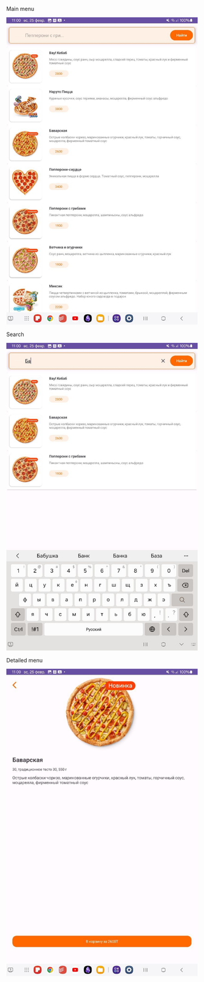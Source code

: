 Main menu


![Main menu](https://raw.githubusercontent.com/zhanserikAmangeldi/Android/main/lab1/Screen/photo_2024-02-25_11-01-33.jpg)

Search


![Search](https://raw.githubusercontent.com/zhanserikAmangeldi/Android/main/lab1/Screen/photo_2024-02-25_11-01-37.jpg)

Detailed menu


![Detailed menu](https://raw.githubusercontent.com/zhanserikAmangeldi/Android/main/lab1/Screen/photo_2024-02-25_11-01-39.jpg)
